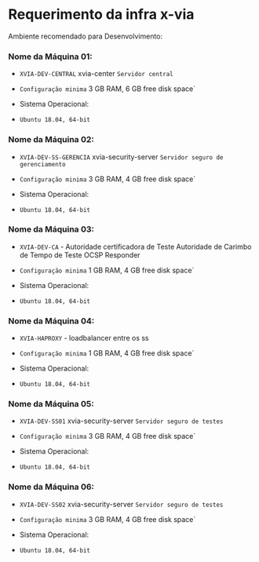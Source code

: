 # Requerimento da infra x-via

Ambiente recomendado para Desenvolvimento:

###  Nome da Máquina 01:
* `XVIA-DEV-CENTRAL` xvia-center `Servidor central`
* `Configuração minima` 3 GB RAM, 6 GB free disk space` 
		
*  Sistema Operacional:
* `Ubuntu 18.04, 64-bit` 

###  Nome da Máquina 02:
* `XVIA-DEV-SS-GERENCIA` xvia-security-server `Servidor seguro de gerenciamento`
* `Configuração minima` 3 GB RAM, 4 GB free disk space` 
		
*  Sistema Operacional:
* `Ubuntu 18.04, 64-bit` 

###  Nome da Máquina 03:  
* `XVIA-DEV-CA` - Autoridade certificadora de Teste Autoridade de Carimbo de Tempo de Teste OCSP Responder
* `Configuração minima` 1 GB RAM, 4 GB free disk space` 
		
*  Sistema Operacional:
* `Ubuntu 18.04, 64-bit` 

###  Nome da Máquina 04:  
* `XVIA-HAPROXY` - loadbalancer entre os ss
* `Configuração minima` 1 GB RAM, 4 GB free disk space` 
		
*  Sistema Operacional:
* `Ubuntu 18.04, 64-bit` 

###  Nome da Máquina 05:
* `XVIA-DEV-SS01` xvia-security-server `Servidor seguro de testes`
* `Configuração minima` 3 GB RAM, 4 GB free disk space` 
		
*  Sistema Operacional:
* `Ubuntu 18.04, 64-bit` 

###  Nome da Máquina 06:
* `XVIA-DEV-SS02` xvia-security-server `Servidor seguro de testes`
* `Configuração minima` 3 GB RAM, 4 GB free disk space` 
		
*  Sistema Operacional:
* `Ubuntu 18.04, 64-bit` 